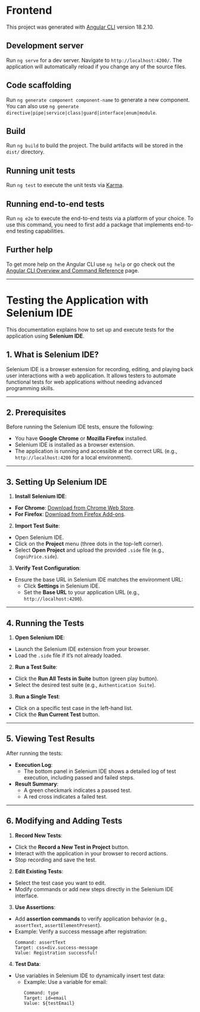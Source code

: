 # Frontend

This project was generated with [Angular CLI](https://github.com/angular/angular-cli) version 18.2.10.

## Development server

Run `ng serve` for a dev server. Navigate to `http://localhost:4200/`. The application will automatically reload if you change any of the source files.

## Code scaffolding

Run `ng generate component component-name` to generate a new component. You can also use `ng generate directive|pipe|service|class|guard|interface|enum|module`.

## Build

Run `ng build` to build the project. The build artifacts will be stored in the `dist/` directory.

## Running unit tests

Run `ng test` to execute the unit tests via [Karma](https://karma-runner.github.io).

## Running end-to-end tests

Run `ng e2e` to execute the end-to-end tests via a platform of your choice. To use this command, you need to first add a package that implements end-to-end testing capabilities.

## Further help

To get more help on the Angular CLI use `ng help` or go check out the [Angular CLI Overview and Command Reference](https://angular.dev/tools/cli) page.


---

# Testing the Application with Selenium IDE

This documentation explains how to set up and execute tests for the application using **Selenium IDE**.

## **1. What is Selenium IDE?**
Selenium IDE is a browser extension for recording, editing, and playing back user interactions with a web application. It allows testers to automate functional tests for web applications without needing advanced programming skills.

---

## **2. Prerequisites**
Before running the Selenium IDE tests, ensure the following:
- You have **Google Chrome** or **Mozilla Firefox** installed.
- Selenium IDE is installed as a browser extension.
- The application is running and accessible at the correct URL (e.g., `http://localhost:4200` for a local environment).

---

## **3. Setting Up Selenium IDE**

1. **Install Selenium IDE**:
  - **For Chrome**: [Download from Chrome Web Store](https://chrome.google.com/webstore/detail/selenium-ide/mooikfkahbdckldjjndioackbalphokd).
  - **For Firefox**: [Download from Firefox Add-ons](https://addons.mozilla.org/en-US/firefox/addon/selenium-ide/).

2. **Import Test Suite**:
  - Open Selenium IDE.
  - Click on the **Project** menu (three dots in the top-left corner).
  - Select **Open Project** and upload the provided `.side` file (e.g., `CogniPrice.side`).

3. **Verify Test Configuration**:
  - Ensure the base URL in Selenium IDE matches the environment URL:
    - Click **Settings** in Selenium IDE.
    - Set the **Base URL** to your application URL (e.g., `http://localhost:4200`).

---

## **4. Running the Tests**

1. **Open Selenium IDE**:
  - Launch the Selenium IDE extension from your browser.
  - Load the `.side` file if it’s not already loaded.

2. **Run a Test Suite**:
  - Click the **Run All Tests in Suite** button (green play button).
  - Select the desired test suite (e.g., `Authentication Suite`).

3. **Run a Single Test**:
  - Click on a specific test case in the left-hand list.
  - Click the **Run Current Test** button.

---

## **5. Viewing Test Results**
After running the tests:
- **Execution Log**:
  - The bottom panel in Selenium IDE shows a detailed log of test execution, including passed and failed steps.
- **Result Summary**:
  - A green checkmark indicates a passed test.
  - A red cross indicates a failed test.

---

## **6. Modifying and Adding Tests**

1. **Record New Tests**:
  - Click the **Record a New Test in Project** button.
  - Interact with the application in your browser to record actions.
  - Stop recording and save the test.

2. **Edit Existing Tests**:
  - Select the test case you want to edit.
  - Modify commands or add new steps directly in the Selenium IDE interface.

3. **Use Assertions**:
  - Add **assertion commands** to verify application behavior (e.g., `assertText`, `assertElementPresent`).
  - Example: Verify a success message after registration:
    ```plaintext
    Command: assertText
    Target: css=div.success-message
    Value: Registration successful!
    ```

4. **Test Data**:
  - Use variables in Selenium IDE to dynamically insert test data:
    - Example: Use a variable for email:
      ```plaintext
      Command: type
      Target: id=email
      Value: ${testEmail}
      ```

